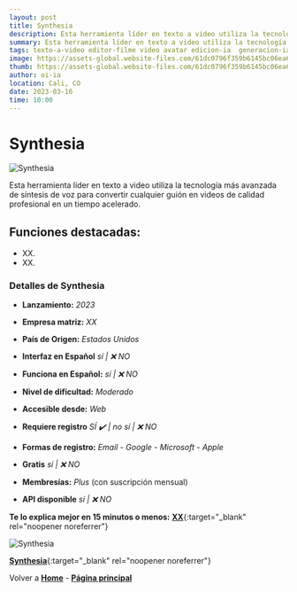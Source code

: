 ```yaml
---
layout: post
title: Synthesia
description: Esta herramienta líder en texto a video utiliza la tecnología más avanzada de síntesis.
summary: Esta herramienta líder en texto a video utiliza la tecnología más avanzada de síntesis de voz para convertir cualquier guión en videos de calidad profesional en un tiempo acelerado.
tags: texto-a-video editor-filme video avatar edicion-ia  generacion-ia
image: https://assets-global.website-files.com/61dc0796f359b6145bc06ea6/61dc4887c7d00a2f74b0a0af_synthesia-logo.svg
thumb: https://assets-global.website-files.com/61dc0796f359b6145bc06ea6/61dc4887c7d00a2f74b0a0af_synthesia-logo.svg
author: oi-ia
location: Cali, CO
date: 2023-03-16
time: 10:00
---
```


# Synthesia

![Synthesia](https://assets-global.website-files.com/61dc0796f359b6145bc06ea6/61dc4887c7d00a2f74b0a0af_synthesia-logo.svg)

Esta herramienta líder en texto a video utiliza la tecnología más avanzada de síntesis de voz para convertir cualquier guión en videos de calidad profesional en un tiempo acelerado.

## Funciones destacadas:

- XX.
- XX.

### Detalles de Synthesia

- **Lanzamiento:**
  _2023_

- **Empresa matriz:**
  _XX_

- **País de Origen:**
  _Estados Unidos_

- **Interfaz en Español**
  _sí | ❌ NO_

- **Funciona en Español:**
  _sí | ❌ NO_

- **Nivel de dificultad:**
  _Moderado_

- **Accesible desde:**
  _Web_

- **Requiere registro**
  _SÍ ✔️ | no_
  _sí | ❌ NO_

- **Formas de registro:**
  _Email_ - _Google_ - _Microsoft_ - _Apple_

- **Gratis**
  _sí | ❌ NO_

- **Membresías:**
  _Plus_ (con suscripción mensual)

- **API disponible**
  _sí | ❌ NO_

**Te lo explica mejor en 15 minutos o menos:**
[**XX**](https://www.youtube.com/watch?v=xx){:target="\_blank" rel="noopener noreferrer"}

![Synthesia](https://assets-global.website-files.com/61dc0796f359b6145bc06ea6/61dc4887c7d00a2f74b0a0af_synthesia-logo.svg)

[**Synthesia**](https://www.synthesia.io/){:target="\_blank" rel="noopener noreferrer"}

Volver a [**Home**](https://lucfreelance.github.io/board/) -
[**Página principal**](https://oportunidadesilimitadas.com)
